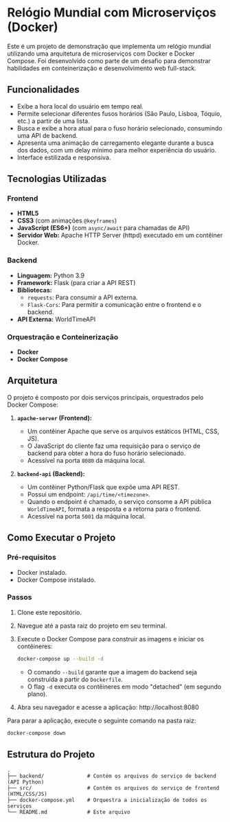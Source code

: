 # Relógio Mundial com Microserviços (Docker)

Este é um projeto de demonstração que implementa um relógio mundial utilizando uma arquitetura de microserviços com Docker e Docker Compose. Foi desenvolvido como parte de um desafio para demonstrar habilidades em conteinerização e desenvolvimento web full-stack.

## Funcionalidades

-   Exibe a hora local do usuário em tempo real.
-   Permite selecionar diferentes fusos horários (São Paulo, Lisboa, Tóquio, etc.) a partir de uma lista.
-   Busca e exibe a hora atual para o fuso horário selecionado, consumindo uma API de backend.
-   Apresenta uma animação de carregamento elegante durante a busca dos dados, com um delay mínimo para melhor experiência do usuário.
-   Interface estilizada e responsiva.

## Tecnologias Utilizadas

### **Frontend**
-   **HTML5**
-   **CSS3** (com animações `@keyframes`)
-   **JavaScript (ES6+)** (com `async/await` para chamadas de API)
-   **Servidor Web:** Apache HTTP Server (httpd) executado em um contêiner Docker.

### **Backend**
-   **Linguagem:** Python 3.9
-   **Framework:** Flask (para criar a API REST)
-   **Bibliotecas:**
    -   `requests`: Para consumir a API externa.
    -   `Flask-Cors`: Para permitir a comunicação entre o frontend e o backend.
-   **API Externa:** WorldTimeAPI

### **Orquestração e Conteinerização**
-   **Docker**
-   **Docker Compose**

## Arquitetura

O projeto é composto por dois serviços principais, orquestrados pelo Docker Compose:

1.  **`apache-server` (Frontend):**
    -   Um contêiner Apache que serve os arquivos estáticos (HTML, CSS, JS).
    -   O JavaScript do cliente faz uma requisição para o serviço de backend para obter a hora do fuso horário selecionado.
    -   Acessível na porta `8080` da máquina local.

2.  **`backend-api` (Backend):**
    -   Um contêiner Python/Flask que expõe uma API REST.
    -   Possui um endpoint: `/api/time/<timezone>`.
    -   Quando o endpoint é chamado, o serviço consome a API pública `WorldTimeAPI`, formata a resposta e a retorna para o frontend.
    -   Acessível na porta `5001` da máquina local.

## Como Executar o Projeto

### Pré-requisitos
-   Docker instalado.
-   Docker Compose instalado.

### Passos

1.  Clone este repositório.

2.  Navegue até a pasta raiz do projeto em seu terminal.

3.  Execute o Docker Compose para construir as imagens e iniciar os contêineres:
    ```bash
    docker-compose up --build -d
    ```
    -   O comando `--build` garante que a imagem do backend seja construída a partir do `Dockerfile`.
    -   O flag `-d` executa os contêineres em modo "detached" (em segundo plano).

4.  Abra seu navegador e acesse a aplicação:
    http://localhost:8080

Para parar a aplicação, execute o seguinte comando na pasta raiz:
```bash
docker-compose down
```

## Estrutura do Projeto

```
.
├── backend/              # Contém os arquivos do serviço de backend (API Python)
├── src/                  # Contém os arquivos do serviço de frontend (HTML/CSS/JS)
├── docker-compose.yml    # Orquestra a inicialização de todos os serviços
└── README.md             # Este arquivo
```
